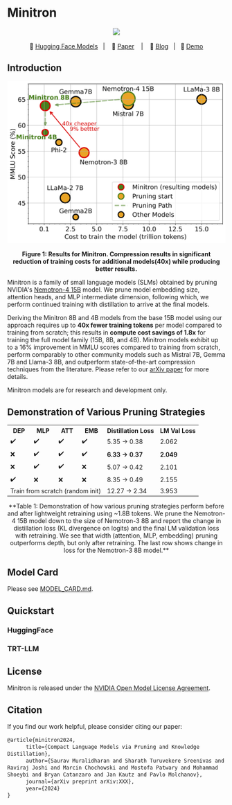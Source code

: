 # Minitron

<p align="center">
<img src="https://www.sauravm.com/assets/img/minitron.png"  width="256">
</p>
<p align="center">
        🤗 <a href="">Hugging Face Models</a>&nbsp&nbsp | &nbsp&nbsp 📄 <a href="">Paper</a> &nbsp&nbsp | &nbsp&nbsp 📜 <a href="">Blog</a> &nbsp | &nbsp 💬 <a href="">Demo</a>
</p>


## Introduction

<p align="center">
  <img src="images/minitron.png" alt="Sample Image" width="600"/>
  <p align="center"><strong>Figure 1: Results for Minitron. Compression results in significant reduction of training costs for additional models(40x) while producing better results.</strong></p>
</p>

Minitron is a family of small language models (SLMs) obtained by pruning NVIDIA's [Nemotron-4 15B]() model. We prune model embedding size, attention heads, and MLP intermediate dimension, following which, we perform continued training with distillation to arrive at the final models.

Deriving the Minitron 8B and 4B models from the base 15B model using our approach requires up to **40x fewer training tokens** per model compared to training from scratch; this results in **compute cost savings of 1.8x** for training the full model family (15B, 8B, and 4B). Minitron models exhibit up to a 16% improvement in MMLU scores compared to training from scratch, perform comparably to other community models such as Mistral 7B, Gemma 7B and Llama-3 8B, and outperform state-of-the-art compression techniques from the literature. Please refer to our [arXiv paper]() for more details.

Minitron models are for research and development only.

## Demonstration of Various Pruning Strategies
<table align="center">
  <tr>
    <th>DEP</th>
    <th>MLP</th>
    <th>ATT</th>
    <th>EMB</th>
    <th>Distillation Loss</th>
    <th>LM Val Loss</th>
  </tr>
  <tr>
    <td>✔️</td>
    <td>✔️</td>
    <td>✔️</td>
    <td>✔️</td>
    <td>5.35 → 0.38</td>
    <td>2.062</td>
  </tr>
  <tr>
    <td>❌</td>
    <td>✔️</td>
    <td>✔️</td>
    <td>✔️</td>
    <td><b>6.33 → 0.37</b></td>
    <td><b>2.049</b></td>
  </tr>
  <tr>
    <td>❌</td>
    <td>✔️</td>
    <td>✔️</td>
    <td>❌</td>
    <td>5.07 → 0.42</td>
    <td>2.101</td>
  </tr>
  <tr>
    <td>✔️</td>
    <td>❌</td>
    <td>❌</td>
    <td>❌</td>
    <td>8.35 → 0.49</td>
    <td>2.155</td>
  </tr>
  <tr>
    <td colspan="4">Train from scratch (random init)</td>
    <td>12.27 → 2.34</td>
    <td>3.953</td>
  </tr>
</table>

<p align="center">
**Table 1: Demonstration of how various pruning strategies perform before and after lightweight retraining using ~1.8B tokens. We prune the Nemotron-4 15B model down to the size of Nemotron-3 8B and report the change in distillation loss (KL divergence on logits) and the final LM validation loss with retraining. We see that width (attention, MLP, embedding) pruning outperforms depth, but only after retraining. The last row shows change in loss for the Nemotron-3 8B model.**
</p>

## Model Card
Please see [MODEL_CARD.md](MODEL_CARD.md).

## Quickstart

### HuggingFace

### TRT-LLM

## License

Minitron is released under the [NVIDIA Open Model License Agreement](https://developer.download.nvidia.com/licenses/nvidia-open-model-license-agreement-june-2024.pdf).

## Citation

If you find our work helpful, please consider citing our paper:
```
@article{minitron2024,
      title={Compact Language Models via Pruning and Knowledge Distillation}, 
      author={Saurav Muralidharan and Sharath Turuvekere Sreenivas and Raviraj Joshi and Marcin Chochowski and Mostofa Patwary and Mohammad Shoeybi and Bryan Catanzaro and Jan Kautz and Pavlo Molchanov},
      journal={arXiv preprint arXiv:XXX},
      year={2024}
}
```
